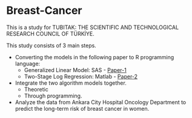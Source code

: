 # Breast-Cancer

This is a study for TUBITAK: THE SCIENTIFIC AND TECHNOLOGICAL RESEARCH COUNCIL OF TÜRKİYE.

This study consists of 3 main steps. 

- Converting the models in the following paper to R programming language:
  - Generalized Linear Model: SAS - [Paper-1](https://onlinelibrary.wiley.com/doi/abs/10.1111/j.0006-341X.2004.00170.x?casa_token=PyIp_pGj4usAAAAA%3AOfdrERnx7z4iuzUGSGn8Znhehygbb6dvX411fjqIJXLAXEmgjaxoKNqCGfI6wY5RI-qqa0BVU4U-)
  - Two-Stage Log Regression: Matlab - [Paper-2](https://www.tandfonline.com/doi/abs/10.1198/016214504000000124?casa_token=dTIaCX02L30AAAAA:S8juI-4-Vgtfi0B5ksb7eUHdgAif9kSlEkCO9hqPX4fL0yPwwCSGmHaDlMNL9Zo3c27jDN9J6g)
- Integrate the two algorithm models together.
  - Theoretic
  - Through programming.
- Analyze the data from Ankara City Hospital Oncology Department to predict the long-term risk of breast cancer in women.


